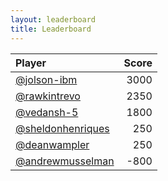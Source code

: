 ```yaml
---
layout: leaderboard
title: Leaderboard
---
```

| Player | Score |
| :--- | ---: |
| [@jolson-ibm](https://github.com/jolson-ibm) | 3000 |
| [@rawkintrevo](https://github.com/rawkintrevo) | 2350 |
| [@vedansh-5](https://github.com/vedansh-5) | 1800 |
| [@sheldonhenriques](https://github.com/sheldonhenriques) | 250 |
| [@deanwampler](https://github.com/deanwampler) | 250 |
| [@andrewmusselman](https://github.com/andrewmusselman) | -800 |
